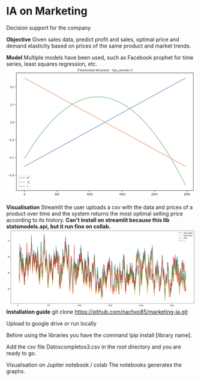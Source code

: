 # IA on Marketing
Decision support for the company

**Objective**
Given sales data, predict profit and sales, optimal price and demand elasticity based on prices of the same product and market trends.

**Model**
Multiple models have been used, such as Facebook prophet for time series, least squares regression, etc.
![elastic ](https://github.com/nachxo85/marketing-ia/blob/main/precio_elastico.png)

**Visualisation**
Streamlit the user uploads a csv with the data and prices of a product over time and the system returns the most optimal selling price according to its history.
**Can't install on streamlit because this lib statsmodels.api, but it run fine on collab.**
![](https://github.com/nachxo85/marketing-ia/blob/main/Graph.png)
**Installation guide**
git clone https://github.com/nachxo85/marketing-ia.git

Upload to google drive or run locally 

Before using the libraries you have the command !pip install [library name].

Add the csv file Datoscompletos3.csv in the root directory and you are ready to go.


Visualisation on Jupiter notebook / colab 
The notebooks generates the graphs.
